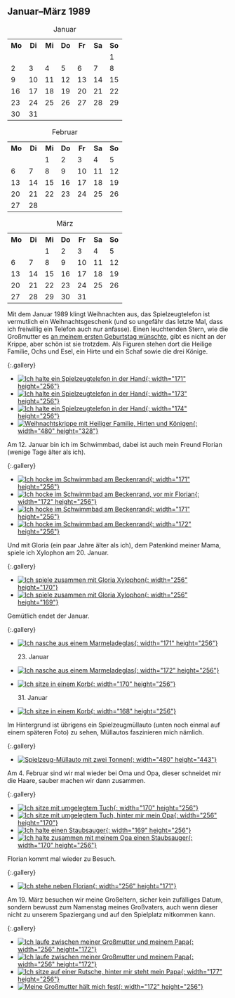 ## Januar–März 1989

<table class="month">
<caption>Januar</caption>
<tr><th>Mo</th><th>Di</th><th>Mi</th><th>Do</th><th>Fr</th><th class="h2">Sa</th><th class="h1">So</th></tr>
<tr><td></td><td></td><td></td><td></td><td></td><td></td><td class="h1">1</td></tr>
<tr><td>2</td><td>3</td><td>4</td><td>5</td><td class="h1">6</td><td class="h2">7</td><td class="h1">8</td></tr>
<tr><td>9</td><td>10</td><td>11</td><td>12</td><td>13</td><td class="h2">14</td><td class="h1">15</td></tr>
<tr><td>16</td><td>17</td><td>18</td><td>19</td><td>20</td><td class="h2">21</td><td class="h1">22</td></tr>
<tr><td>23</td><td>24</td><td>25</td><td>26</td><td>27</td><td class="h2">28</td><td class="h1">29</td></tr>
<tr><td>30</td><td>31</td><td></td><td></td><td></td><td></td><td></td></tr>
</table>
<table class="month">
<caption>Februar</caption>
<tr><th>Mo</th><th>Di</th><th>Mi</th><th>Do</th><th>Fr</th><th class="h2">Sa</th><th class="h1">So</th></tr>
<tr><td></td><td></td><td>1</td><td>2</td><td>3</td><td class="h2">4</td><td class="h1">5</td></tr>
<tr><td class="h2">6</td><td>7</td><td>8</td><td>9</td><td>10</td><td class="h2">11</td><td class="h1">12</td></tr>
<tr><td>13</td><td>14</td><td>15</td><td>16</td><td>17</td><td class="h2">18</td><td class="h1">19</td></tr>
<tr><td>20</td><td>21</td><td>22</td><td>23</td><td>24</td><td class="h2">25</td><td class="h1">26</td></tr>
<tr><td>27</td><td>28</td><td></td><td></td><td></td><td></td><td></td></tr>
</table>
<table class="month">
<caption>März</caption>
<tr><th>Mo</th><th>Di</th><th>Mi</th><th>Do</th><th>Fr</th><th class="h2">Sa</th><th class="h1">So</th></tr>
<tr><td></td><td></td><td>1</td><td>2</td><td>3</td><td class="h2">4</td><td class="h1">5</td></tr>
<tr><td>6</td><td>7</td><td>8</td><td>9</td><td>10</td><td class="h2">11</td><td class="h1">12</td></tr>
<tr><td>13</td><td>14</td><td>15</td><td>16</td><td>17</td><td class="h2">18</td><td class="h1">19</td></tr>
<tr><td>20</td><td>21</td><td>22</td><td>23</td><td class="h1">24</td><td class="h2">25</td><td class="h1">26</td></tr>
<tr><td class="h1">27</td><td>28</td><td>29</td><td>30</td><td>31</td><td></td><td></td></tr>
</table>

Mit dem Januar 1989 klingt Weihnachten aus, das Spielzeugtelefon ist vermutlich ein Weihnachtsgeschenk (und so ungefähr das letzte Mal, dass ich freiwillig ein Telefon auch nur anfasse). Einen leuchtenden Stern, wie die Großmutter es [an meinem ersten Geburtstag wünschte](1988-01-01-a.md), gibt es nicht an der Krippe, aber schön ist sie trotzdem. Als Figuren stehen dort die Heilige Familie, Ochs und Esel, ein Hirte und ein Schaf sowie die drei Könige.

{:.gallery}
* [![Ich halte ein Spielzeugtelefon in der Hand](../files/1989-01/telefon1.jpg){: width="171" height="256"}<!--[-->](../files/1989-01/telefon1.jpg)
* [![Ich halte ein Spielzeugtelefon in der Hand](../files/1989-01/telefon2.jpg){: width="173" height="256"}<!--[-->](../files/1989-01/telefon2.jpg)
* [![Ich halte ein Spielzeugtelefon in der Hand](../files/1989-01/telefon3.jpg){: width="174" height="256"}<!--[-->](../files/1989-01/telefon3.jpg)
* [![Weihnachtskrippe mit Heiliger Familie, Hirten und Königen](../files/1989-01/krippe-thumb.jpg){: width="480" height="328"}<!--[-->](../files/1989-01/krippe.jpg)

Am 12. Januar bin ich im Schwimmbad, dabei ist auch mein Freund Florian (wenige Tage älter als ich).

{:.gallery}
* [![Ich hocke im Schwimmbad am Beckenrand](../files/1989-01/schwimmbad1.jpg){: width="171" height="256"}<!--[-->](../files/1989-01/schwimmbad1.jpg)
* [![Ich hocke im Schwimmbad am Beckenrand, vor mir Florian](../files/1989-01/schwimmbad2.jpg){: width="172" height="256"}<!--[-->](../files/1989-01/schwimmbad2.jpg)
* [![Ich hocke im Schwimmbad am Beckenrand](../files/1989-01/schwimmbad3.jpg){: width="171" height="256"}<!--[-->](../files/1989-01/schwimmbad3.jpg)
* [![Ich hocke im Schwimmbad am Beckenrand](../files/1989-01/schwimmbad4.jpg){: width="172" height="256"}<!--[-->](../files/1989-01/schwimmbad4.jpg)

Und mit Gloria (ein paar Jahre älter als ich), dem Patenkind meiner Mama, spiele ich Xylophon am 20. Januar.

{:.gallery}
* [![Ich spiele zusammen mit Gloria Xylophon](../files/1989-01/xylophon1.jpg){: width="256" height="170"}<!--[-->](../files/1989-01/xylophon1.jpg)
* [![Ich spiele zusammen mit Gloria Xylophon](../files/1989-01/xylophon2.jpg){: width="256" height="169"}<!--[-->](../files/1989-01/xylophon2.jpg)

Gemütlich endet der Januar.

{:.gallery}
* [![Ich nasche aus einem Marmeladeglas](../files/1989-01/marmelade1.jpg){: width="171" height="256"}<!--[-->](../files/1989-01/marmelade1.jpg)

  23\. Januar
* [![Ich nasche aus einem Marmeladeglas](../files/1989-01/marmelade2.jpg){: width="172" height="256"}<!--[-->](../files/1989-01/marmelade2.jpg)
* [![Ich sitze in einem Korb](../files/1989-01/korb1.jpg){: width="170" height="256"}<!--[-->](../files/1989-01/korb1.jpg)

  31\. Januar
* [![Ich sitze in einem Korb](../files/1989-01/korb2.jpg){: width="168" height="256"}<!--[-->](../files/1989-01/korb2.jpg)

Im Hintergrund ist übrigens ein Spielzeugmüllauto (unten noch einmal auf einem späteren Foto) zu sehen, Müllautos faszinieren mich nämlich.

{:.gallery}
* [![Spielzeug-Müllauto mit zwei Tonnen](../files/1989-01/muellauto-thumb.jpg){: width="480" height="443"}<!--[-->](../files/1989-01/muellauto.jpg)

Am 4. Februar sind wir mal wieder bei Oma und Opa, dieser schneidet mir die Haare, sauber machen wir dann zusammen.

{:.gallery}
* [![Ich sitze mit umgelegtem Tuch](../files/1989-01/oma-opa1.jpg){: width="170" height="256"}<!--[-->](../files/1989-01/oma-opa1.jpg)
* [![Ich sitze mit umgelegtem Tuch, hinter mir mein Opa](../files/1989-01/oma-opa2.jpg){: width="256" height="170"}<!--[-->](../files/1989-01/oma-opa2.jpg)
* [![Ich halte einen Staubsauger](../files/1989-01/oma-opa3.jpg){: width="169" height="256"}<!--[-->](../files/1989-01/oma-opa3.jpg)
* [![Ich halte zusammen mit meinem Opa einen Staubsauger](../files/1989-01/oma-opa4.jpg){: width="170" height="256"}<!--[-->](../files/1989-01/oma-opa4.jpg)

Florian kommt mal wieder zu Besuch.

{:.gallery}
* [![Ich stehe neben Florian](../files/1989-01/florian.jpg){: width="256" height="171"}<!--[-->](../files/1989-01/florian.jpg)

Am 19. März besuchen wir meine Großeltern, sicher kein zufälliges Datum, sondern bewusst zum Namenstag meines Großvaters, auch wenn dieser nicht zu unserem Spaziergang und auf den Spielplatz mitkommen kann.

{:.gallery}
* [![Ich laufe zwischen meiner Großmutter und meinem Papa](../files/1989-01/grosseltern1.jpg){: width="256" height="172"}<!--[-->](../files/1989-01/grosseltern1.jpg)
* [![Ich laufe zwischen meiner Großmutter und meinem Papa](../files/1989-01/grosseltern2.jpg){: width="256" height="172"}<!--[-->](../files/1989-01/grosseltern2.jpg)
* [![Ich sitze auf einer Rutsche, hinter mir steht mein Papa](../files/1989-01/grosseltern3.jpg){: width="177" height="256"}<!--[-->](../files/1989-01/grosseltern3.jpg)
* [![Meine Großmutter hält mich fest](../files/1989-01/grosseltern4.jpg){: width="172" height="256"}<!--[-->](../files/1989-01/grosseltern4.jpg)
